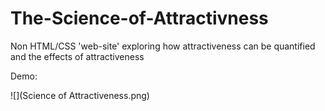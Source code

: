 # The-Science-of-Attractivness
Non HTML/CSS 'web-site' exploring how attractiveness can be quantified and the effects of attractiveness

Demo:


![](Science of Attractiveness.png)
